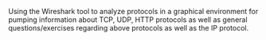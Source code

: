 Using the Wireshark tool to analyze protocols in a graphical environment for pumping
information about TCP, UDP, HTTP protocols as well as general questions/exercises regarding
above protocols as well as the IP protocol.
